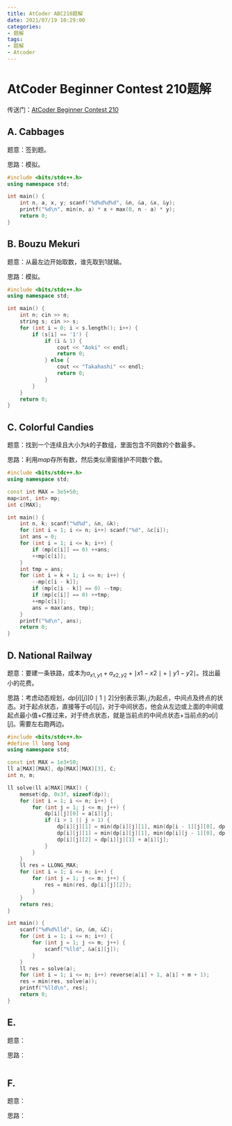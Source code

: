 ```yaml
---
title: AtCoder ABC210题解
date: 2021/07/19 10:29:00
categories: 
- 题解
tags: 
- 题解
- Atcoder
---
```


# AtCoder Beginner Contest 210题解

传送门：[AtCoder Beginner Contest 210](https://atcoder.jp/contests/abc210) 

<!--more-->

## A. Cabbages

题意：签到题。

思路：模拟。

```cpp
#include <bits/stdc++.h>
using namespace std;

int main() {
    int n, a, x, y; scanf("%d%d%d%d", &n, &a, &x, &y);
    printf("%d\n", min(n, a) * x + max(0, n - a) * y);
    return 0;
}
```

## B. Bouzu Mekuri 

题意：从最左边开始取数，谁先取到$1$就输。

思路：模拟。

```cpp
#include <bits/stdc++.h>
using namespace std;

int main() {
    int n; cin >> n;
    string s; cin >> s;
    for (int i = 0; i < s.length(); i++) {
        if (s[i] == '1') {
            if (i & 1) {
                cout << "Aoki" << endl;
                return 0;
            } else {
                cout << "Takahashi" << endl;
                return 0;
            }
        }
    }
    return 0;
}
```

## C. Colorful Candies

题意：找到一个连续且大小为$k$的子数组，里面包含不同数的个数最多。

思路：利用$map$存所有数，然后类似滑窗维护不同数个数。

```cpp
#include <bits/stdc++.h>
using namespace std;

const int MAX = 3e5+50;
map<int, int> mp;
int c[MAX];

int main() {
    int n, k; scanf("%d%d", &n, &k);
    for (int i = 1; i <= n; i++) scanf("%d", &c[i]);
    int ans = 0;
    for (int i = 1; i <= k; i++) {
        if (mp[c[i]] == 0) ++ans;
        ++mp[c[i]];
    }
    int tmp = ans;
    for (int i = k + 1; i <= n; i++) {
        --mp[c[i - k]];
        if (mp[c[i - k]] == 0) --tmp;
        if (mp[c[i]] == 0) ++tmp;
        ++mp[c[i]];
        ans = max(ans, tmp);
    }
    printf("%d\n", ans);
    return 0;
}
```

## D. National Railway

题意：要建一条铁路，成本为$a_{x1, y1} + a_{x2, y2} + \mid x1 - x2\mid + \mid y1 - y2 \mid$。找出最小的花费。

思路：考虑动态规划，$dp[i][j][0 \mid 1 \mid 2]$分别表示第$i, j$为起点，中间点及终点的状态。对于起点状态，直接等于$a[i][j]$，对于中间状态，他会从左边或上面的中间或起点最小值$+C$推过来，对于终点状态，就是当前点的中间点状态$+$当前点的$a[i][j]$。需要左右跑两边。

```cpp
#include <bits/stdc++.h>
#define ll long long
using namespace std;

const int MAX = 1e3+50;
ll a[MAX][MAX], dp[MAX][MAX][3], C;
int n, m;

ll solve(ll a[MAX][MAX]) {
    memset(dp, 0x3f, sizeof(dp));
    for (int i = 1; i <= n; i++) {
        for (int j = 1; j <= m; j++) {
            dp[i][j][0] = a[i][j];
            if (i > 1 || j > 1) {
                dp[i][j][1] = min(dp[i][j][1], min(dp[i - 1][j][0], dp[i - 1][j][1]) + C);
                dp[i][j][1] = min(dp[i][j][1], min(dp[i][j - 1][0], dp[i][j - 1][1]) + C);
                dp[i][j][2] = dp[i][j][1] + a[i][j];
            }
        }
    }
    ll res = LLONG_MAX;
    for (int i = 1; i <= n; i++) {
        for (int j = 1; j <= m; j++) {
            res = min(res, dp[i][j][2]);
        }
    }
    return res;
}

int main() {
    scanf("%d%d%lld", &n, &m, &C);
    for (int i = 1; i <= n; i++) {
        for (int j = 1; j <= m; j++) {
            scanf("%lld", &a[i][j]);
        }
    }
    ll res = solve(a);
    for (int i = 1; i <= n; i++) reverse(a[i] + 1, a[i] + m + 1);
    res = min(res, solve(a));
    printf("%lld\n", res);
    return 0;
}
```

## E. 

题意：

思路：

```cpp

```

## F. 

题意：

思路：

```cpp

```
